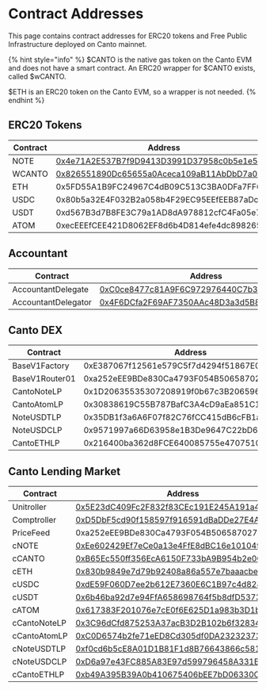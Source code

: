 # Contract Addresses

This page contains contract addresses for ERC20 tokens and Free Public Infrastructure deployed on Canto mainnet.

{% hint style="info" %}
$CANTO is the native gas token on the Canto EVM and does not have a smart contract. An ERC20 wrapper for $CANTO exists, called $wCANTO.

$ETH is an ERC20 token on the Canto EVM, so a wrapper is not needed.
{% endhint %}

## ERC20 Tokens

| Contract | Address                                                                                                                        |
| -------- | ------------------------------------------------------------------------------------------------------------------------------ |
| NOTE     | [0x4e71A2E537B7f9D9413D3991D37958c0b5e1e503](https://evm.explorer.canto.io/address/0x4e71A2E537B7f9D9413D3991D37958c0b5e1e503) |
| WCANTO   | [0x826551890Dc65655a0Aceca109aB11AbDbD7a07B](https://evm.explorer.canto.io/address/0x826551890Dc65655a0Aceca109aB11AbDbD7a07B) |
| ETH      | 0x5FD55A1B9FC24967C4dB09C513C3BA0DFa7FF687                                                                                     |
| USDC     | 0x80b5a32E4F032B2a058b4F29EC95EEfEEB87aDcd                                                                                     |
| USDT     | 0xd567B3d7B8FE3C79a1AD8dA978812cfC4Fa05e75                                                                                     |
| ATOM     | 0xecEEEfCEE421D8062EF8d6b4D814efe4dc898265                                                                                     |

## Accountant

| Contract            | Address                                                                                                                        |
| ------------------- | ------------------------------------------------------------------------------------------------------------------------------ |
| AccountantDelegate  | [0xC0ce8477c81A9F6C972976440C7b3305C37432f3](https://evm.explorer.canto.io/address/0xC0ce8477c81A9F6C972976440C7b3305C37432f3) |
| AccountantDelegator | [0x4F6DCfa2F69AF7350AAc48D3a3d5B8D03b5378AA](https://evm.explorer.canto.io/address/0x4F6DCfa2F69AF7350AAc48D3a3d5B8D03b5378AA) |

## Canto DEX

| Contract       | Address                                    |
| -------------- | ------------------------------------------ |
| BaseV1Factory  | 0xE387067f12561e579C5f7d4294f51867E0c1cFba |
| BaseV1Router01 | 0xa252eEE9BDe830Ca4793F054B506587027825a8e |
| CantoNoteLP    | 0x1D20635535307208919f0b67c3B2065965A85aA9 |
| CantoAtomLP    | 0x30838619C55B787BafC3A4cD9aEa851C1cfB7b19 |
| NoteUSDTLP     | 0x35DB1f3a6A6F07f82C76fCC415dB6cFB1a7df833 |
| NoteUSDCLP     | 0x9571997a66D63958e1B3De9647C22bD6b9e7228c |
| CantoETHLP     | 0x216400ba362d8FCE640085755e47075109718C8B |

## Canto Lending Market

| Contract     | Address                                                                                                                        |
| ------------ | ------------------------------------------------------------------------------------------------------------------------------ |
| Unitroller   | [0x5E23dC409Fc2F832f83CEc191E245A191a4bCc5C](https://evm.explorer.canto.io/address/0x5E23dC409Fc2F832f83CEc191E245A191a4bCc5C) |
| Comptroller  | [0xD5DbF5cd90f158597f916591dBaDDe27E4A4d4Cf](https://evm.explorer.canto.io/address/0xD5DbF5cd90f158597f916591dBaDDe27E4A4d4Cf) |
| PriceFeed    | 0xa252eEE9BDe830Ca4793F054B506587027825a8e                                                                                     |
| cNOTE        | [0xEe602429Ef7eCe0a13e4FfE8dBC16e101049504C](https://evm.explorer.canto.io/address/0xEe602429Ef7eCe0a13e4FfE8dBC16e101049504C) |
| cCANTO       | [0xB65Ec550ff356EcA6150F733bA9B954b2e0Ca488](https://evm.explorer.canto.io/address/0xB65Ec550ff356EcA6150F733bA9B954b2e0Ca488) |
| cETH         | [0x830b9849e7d79b92408a86a557e7baaacbec6030](https://evm.explorer.canto.io/address/0x830b9849E7D79B92408a86A557e7baAACBeC6030) |
| cUSDC        | [0xdE59F060D7ee2b612E7360E6C1B97c4d8289Ca2e](https://evm.explorer.canto.io/address/0xdE59F060D7ee2b612E7360E6C1B97c4d8289Ca2e) |
| cUSDT        | [0x6b46ba92d7e94FfA658698764f5b8dfD537315A9](https://evm.explorer.canto.io/address/0x6b46ba92d7e94FfA658698764f5b8dfD537315A9) |
| cATOM        | [0x617383F201076e7cE0f6E625D1a983b3D1bd277A](https://evm.explorer.canto.io/address/0x617383F201076e7cE0f6E625D1a983b3D1bd277A) |
| cCantoNoteLP | [0x3C96dCfd875253A37acB3D2B102b6f328349b16B](https://evm.explorer.canto.io/address/0x3C96dCfd875253A37acB3D2B102b6f328349b16B) |
| cCantoAtomLP | [0xC0D6574b2fe71eED8Cd305df0DA2323237322557](https://evm.explorer.canto.io/address/0xC0D6574b2fe71eED8Cd305df0DA2323237322557) |
| cNoteUSDTLP  | [0xf0cd6b5cE8A01D1B81F1d8B76643866c5816b49F](https://evm.explorer.canto.io/address/0xf0cd6b5cE8A01D1B81F1d8B76643866c5816b49F) |
| cNoteUSDCLP  | [0xD6a97e43FC885A83E97d599796458A331E580800](https://evm.explorer.canto.io/address/0xD6a97e43FC885A83E97d599796458A331E580800) |
| cCantoETHLP  | [0xb49A395B39A0b410675406bEE7bD06330CB503E3](https://evm.explorer.canto.io/address/0xb49A395B39A0b410675406bEE7bD06330CB503E3) |

